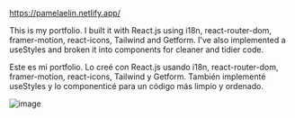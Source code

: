 https://pamelaelin.netlify.app/

This is my portfolio. I built it with React.js using i18n, react-router-dom, framer-motion, react-icons, Tailwind and Getform. I've also implemented a useStyles and broken it into components for cleaner and tidier code.

Este es mi portfolio. Lo creé con React.js usando i18n, react-router-dom, framer-motion, react-icons, Tailwind y Getform. También implementé useStyles y lo componenticé para un código más limpio y ordenado.


![image](https://user-images.githubusercontent.com/82474881/187317009-f508e509-4466-4fa2-9760-aeaa06ba274b.png)
